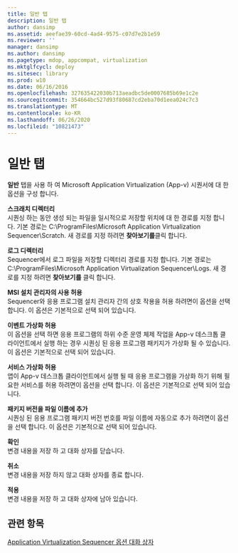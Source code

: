 ```yaml
---
title: 일반 탭
description: 일반 탭
author: dansimp
ms.assetid: aeefae39-60cd-4ad4-9575-c07d7e2b1e59
ms.reviewer: ''
manager: dansimp
ms.author: dansimp
ms.pagetype: mdop, appcompat, virtualization
ms.mktglfcycl: deploy
ms.sitesec: library
ms.prod: w10
ms.date: 06/16/2016
ms.openlocfilehash: 327635422030b713aeadbc5de0007685b69e1c2e
ms.sourcegitcommit: 354664bc527d93f80687cd2eba70d1eea024c7c3
ms.translationtype: MT
ms.contentlocale: ko-KR
ms.lasthandoff: 06/26/2020
ms.locfileid: "10821473"
---
```

# 일반 탭


**일반** 탭을 사용 하 여 Microsoft Application Virtualization (App-v) 시퀀서에 대 한 옵션을 구성 합니다.

<a href="" id="scratch-directory"></a>**스크래치 디렉터리**  
시퀀싱 하는 동안 생성 되는 파일을 일시적으로 저장할 위치에 대 한 경로를 지정 합니다. 기본 경로는 C:\\ProgramFiles\\Microsoft Application Virtualization Sequencer\\Scratch. 새 경로를 지정 하려면 **찾아보기를**클릭 합니다.

<a href="" id="log-directory"></a>**로그 디렉터리**  
Sequencer에서 로그 파일을 저장할 디렉터리 경로를 지정 합니다. 기본 경로는 C:\\ProgramFiles\\Microsoft Application Virtualization Sequencer\\Logs. 새 경로를 지정 하려면 **찾아보기를** 클릭 합니다.

<a href="" id="allow-use-of-msi-installer"></a>**MSI 설치 관리자의 사용 허용**  
Sequencer와 응용 프로그램 설치 관리자 간의 상호 작용을 허용 하려면이 옵션을 선택 합니다. 이 옵션은 기본적으로 선택 되어 있습니다.

<a href="" id="allow-virtualization-of-events"></a>**이벤트 가상화 허용**  
이 옵션을 선택 하면 응용 프로그램의 하위 수준 운영 체제 작업을 App-v 데스크톱 클라이언트에서 실행 하는 경우 시퀀싱 된 응용 프로그램 패키지가 가상화 될 수 있습니다. 이 옵션은 기본적으로 선택 되어 있습니다.

<a href="" id="allow-virtualization-of-services"></a>**서비스 가상화 허용**  
앱이 App-v 데스크톱 클라이언트에서 실행 될 때 응용 프로그램을 가상화 하기 위해 필요한 서비스를 허용 하려면이 옵션을 선택 합니다. 이 옵션은 기본적으로 선택 되어 있습니다.

<a href="" id="append-package-version-to-filename"></a>**패키지 버전을 파일 이름에 추가**  
시퀀싱 된 응용 프로그램 패키지 버전 번호를 파일 이름에 자동으로 추가 하려면이 옵션을 선택 합니다. 이 옵션은 기본적으로 선택 되어 있습니다.

<a href="" id="ok"></a>**확인**  
변경 내용을 저장 하 고 대화 상자를 닫습니다.

<a href="" id="cancel"></a>**취소**  
변경 내용을 저장 하지 않고 대화 상자를 종료 합니다.

<a href="" id="apply"></a>**적용**  
변경 내용을 저장 하 고 대화 상자에 남아 있습니다.

## 관련 항목


[Application Virtualization Sequencer 옵션 대화 상자](application-virtualization-sequencer-options-dialog-box.md)

 

 





